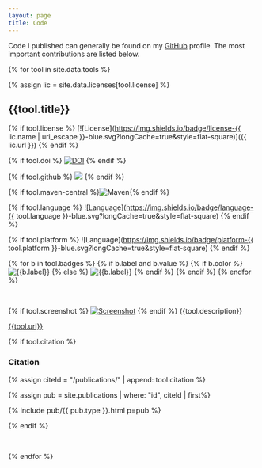 ```yaml
---
layout: page
title: Code
---
```


Code I published can generally be found on my [GitHub](https://github.com/nilsreiter) profile. The most important contributions are listed below.

{% for tool in site.data.tools %}

{% assign lic = site.data.licenses[tool.license] %}


## {{tool.title}} 


{% if tool.license %}
[![License](https://img.shields.io/badge/license-{{ lic.name | uri_escape }}-blue.svg?longCache=true&style=flat-square)]({{ lic.url }})
{% endif %}

{% if tool.doi %}
[![DOI](https://img.shields.io/badge/doi-{{tool.doi}}-blue.svg?longCache=true&style=flat-square)](https://doi.org/{{tool.doi}})
{% endif %}

{% if tool.github %}
[![](https://img.shields.io/github/release/{{tool.github}}/all.svg?style=flat-square)](https://github.com/{{tool.github}}/releases/latest)
{% endif %}

{% if tool.maven-central %}![Maven](https://img.shields.io/maven-central/v/{{tool.maven-central}}.svg?style=flat-square){% endif %}

{% if tool.language %}
![Language](https://img.shields.io/badge/language-{{ tool.language }}-blue.svg?longCache=true&style=flat-square)
{% endif %}

{% if tool.platform %}
![Language](https://img.shields.io/badge/platform-{{ tool.platform }}-blue.svg?longCache=true&style=flat-square)
{% endif %}

{% for b in tool.badges %}
{% if b.label and b.value %}
{% if b.color %}
![{{b.label}}](https://img.shields.io/badge/{{b.label}}-{{b.value}}-{{b.color}}.svg?longCache=true&style=flat-square)
{% else %}
![{{b.label}}](https://img.shields.io/badge/{{b.label}}-{{b.value}}-blue.svg?longCache=true&style=flat-square)
{% endif %}
{% endif %}
{% endfor %}

<div style="clear:both;">&nbsp;</div>

{% if tool.screenshot %}
[![Screenshot]({{tool.screenshot}})]({{tool.screenshot}})
{% endif %}
{{tool.description}}

[{{tool.url}}]({{tool.url}})

{% if tool.citation %}
### Citation

{% assign citeId = "/publications/" | append: tool.citation %}

{% assign pub = site.publications | where: "id", citeId | first%}

<div class="publication" lang="{{pub.lang}}" style="font-size:0.9rem;">{% include pub/{{ pub.type }}.html p=pub %}</div>

{% endif %}

<div style="clear:both;">&nbsp;</div>


{% endfor %}

